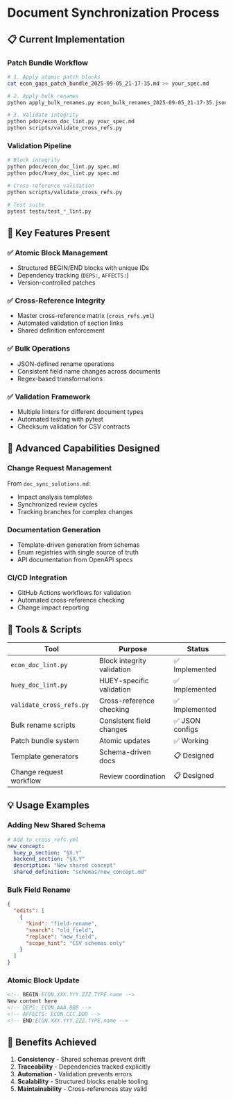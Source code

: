 # Document Synchronization Process

## 📋 Current Implementation

### **Patch Bundle Workflow**
```bash
# 1. Apply atomic patch blocks
cat econ_gaps_patch_bundle_2025-09-05_21-17-35.md >> your_spec.md

# 2. Apply bulk renames
python apply_bulk_renames.py econ_bulk_renames_2025-09-05_21-17-35.json

# 3. Validate integrity
python pdoc/econ_doc_lint.py your_spec.md
python scripts/validate_cross_refs.py
```

### **Validation Pipeline**
```bash
# Block integrity
python pdoc/econ_doc_lint.py spec.md
python pdoc/huey_doc_lint.py spec.md

# Cross-reference validation
python scripts/validate_cross_refs.py

# Test suite
pytest tests/test_*_lint.py
```

## 🎯 **Key Features Present**

### ✅ **Atomic Block Management**
- Structured BEGIN/END blocks with unique IDs
- Dependency tracking (`DEPS:`, `AFFECTS:`)
- Version-controlled patches

### ✅ **Cross-Reference Integrity**
- Master cross-reference matrix (`cross_refs.yml`)
- Automated validation of section links
- Shared definition enforcement

### ✅ **Bulk Operations**
- JSON-defined rename operations
- Consistent field name changes across documents
- Regex-based transformations

### ✅ **Validation Framework**
- Multiple linters for different document types
- Automated testing with pytest
- Checksum validation for CSV contracts

## 🚀 **Advanced Capabilities Designed**

### **Change Request Management**
From `doc_sync_solutions.md`:
- Impact analysis templates
- Synchronized review cycles
- Tracking branches for complex changes

### **Documentation Generation**
- Template-driven generation from schemas
- Enum registries with single source of truth
- API documentation from OpenAPI specs

### **CI/CD Integration** 
- GitHub Actions workflows for validation
- Automated cross-reference checking
- Change impact reporting

## 🔧 **Tools & Scripts**

| Tool | Purpose | Status |
|------|---------|---------|
| `econ_doc_lint.py` | Block integrity validation | ✅ Implemented |
| `huey_doc_lint.py` | HUEY-specific validation | ✅ Implemented |
| `validate_cross_refs.py` | Cross-reference checking | ✅ Implemented |
| Bulk rename scripts | Consistent field changes | ✅ JSON configs |
| Patch bundle system | Atomic updates | ✅ Working |
| Template generators | Schema-driven docs | 📋 Designed |
| Change request workflow | Review coordination | 📋 Designed |

## 💡 **Usage Examples**

### **Adding New Shared Schema**
```yaml
# Add to cross_refs.yml
new_concept:
  huey_p_section: "§X.Y"
  backend_section: "§X.Y" 
  description: "New shared concept"
  shared_definition: "schemas/new_concept.md"
```

### **Bulk Field Rename**
```json
{
  "edits": [
    {
      "kind": "field-rename",
      "search": "old_field",
      "replace": "new_field",
      "scope_hint": "CSV schemas only"
    }
  ]
}
```

### **Atomic Block Update**
```markdown
<!-- BEGIN:ECON.XXX.YYY.ZZZ.TYPE.name -->
New content here
<!-- DEPS: ECON.AAA.BBB -->
<!-- AFFECTS: ECON.CCC.DDD -->
<!-- END:ECON.XXX.YYY.ZZZ.TYPE.name -->
```

## 🎯 **Benefits Achieved**

1. **Consistency** - Shared schemas prevent drift
2. **Traceability** - Dependencies tracked explicitly  
3. **Automation** - Validation prevents errors
4. **Scalability** - Structured blocks enable tooling
5. **Maintainability** - Cross-references stay valid